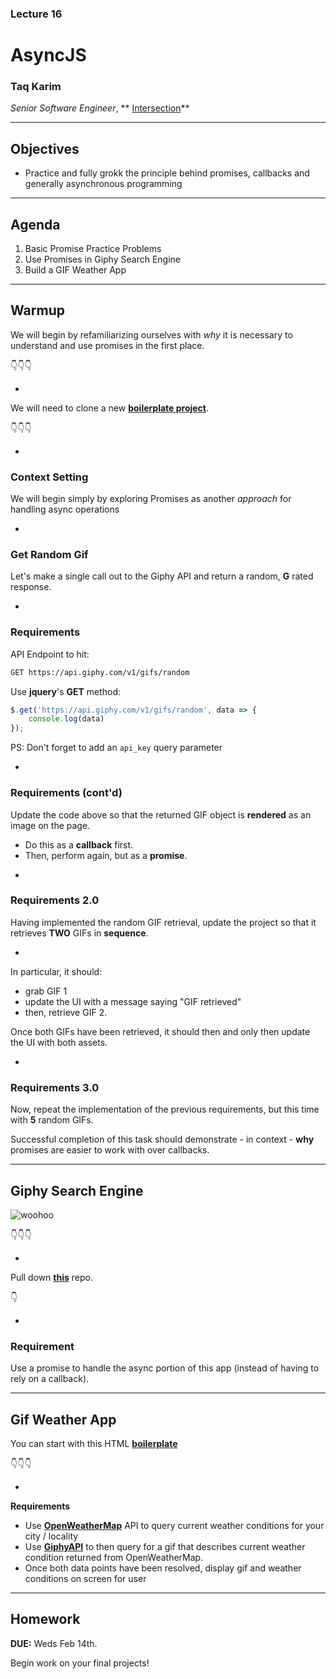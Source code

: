 ### Lecture 16
#  AsyncJS
### Taq Karim

*Senior Software Engineer*, ** [Intersection](https://www.intersection.com/)**

---

## Objectives

* Practice and fully grokk the principle behind promises, callbacks and generally asynchronous programming
---


## Agenda

1. Basic Promise Practice Problems
2. Use Promises in Giphy Search Engine
3. Build a GIF Weather App

---

## Warmup

We will begin by refamiliarizing ourselves with _why_ it is necessary to understand and use promises in the first place.

👇👇👇

-

We will need to clone a new **[boilerplate project](https://github.com/FEWDMaterials/boilerplate-plain)**.

👇👇👇

-

### Context Setting

We will begin simply by exploring Promises as another _approach_ for handling async operations

-

### Get Random Gif

Let's make a single call out to the Giphy API and return a random, **G** rated response.

-

### Requirements

API Endpoint to hit:

```html
GET https://api.giphy.com/v1/gifs/random
```

Use **jquery**'s **GET** method:
```js
$.get('https://api.giphy.com/v1/gifs/random', data => {
	console.log(data)
});
```

PS: Don't forget to add an `api_key` query parameter

-

### Requirements (cont'd)

Update the code above so that the returned GIF object is **rendered** as an image on the page.

* Do this as a **callback** first. 
* Then, perform again, but as a **promise**.

-

### Requirements 2.0

Having implemented the random GIF retrieval, update the project so that it retrieves **TWO** GIFs in **sequence**.

-

In particular, it should:

* grab GIF 1
*  update the UI with a message saying "GIF retrieved"
*  then, retrieve GIF 2.

Once both GIFs have been retrieved, it should then and only then update the UI with both assets.

-

### Requirements 3.0

Now, repeat the implementation of the previous requirements, but this time with **5** random GIFs.

Successful completion of this task should demonstrate  - in context - **why** promises are easier to work with over callbacks.

---

## Giphy Search Engine

![woohoo](https://media3.giphy.com/media/31lPv5L3aIvTi/giphy.gif)

👇👇👇

-

Pull down **[this](https://github.com/FEWDMaterials/gifSearchEngine/tree/jsr1117_ajax)** repo.


👇

-

### Requirement

Use a promise to handle the async portion of this app (instead of having to rely on a callback).

---

## Gif Weather App

You can start with this HTML **[boilerplate](https://github.com/FEWDMaterials/boilerplate-plain)**

👇👇👇

-

**Requirements**

* Use **[OpenWeatherMap](https://openweathermap.org/api)** API to query current weather conditions for your city / locality
* Use **[GiphyAPI](https://developers.giphy.com/)** to then query for a gif that describes current weather condition returned from OpenWeatherMap.
* Once both data points have been resolved, display gif and weather conditions on screen for user

---

## Homework

**DUE:** Weds Feb 14th.

Begin work on your final projects!
